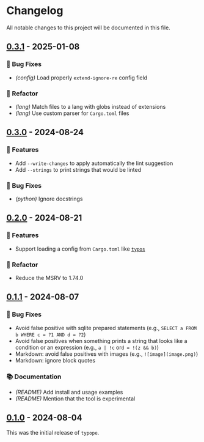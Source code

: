 # Changelog

All notable changes to this project will be documented in this file.

## [0.3.1] - 2025-01-08

### 🐛 Bug Fixes

- *(config)* Load properly `extend-ignore-re` config field

### 🚜 Refactor

- *(lang)* Match files to a lang with globs instead of extensions
- *(lang)* Use custom parser for `Cargo.toml` files

[0.3.1]: https://github.com/ronnychevalier/typope/compare/v0.3.0..v0.3.1

## [0.3.0] - 2024-08-24

### 🚀 Features

- Add `--write-changes` to apply automatically the lint suggestion
- Add `--strings` to print strings that would be linted

### 🐛 Bug Fixes

- *(python)* Ignore docstrings

[0.3.0]: https://github.com/ronnychevalier/typope/compare/v0.2.0..v0.3.0

## [0.2.0] - 2024-08-21

### 🚀 Features

- Support loading a config from `Cargo.toml` like [`typos`][typos]

### 🚜 Refactor

- Reduce the MSRV to 1.74.0

[0.2.0]: https://github.com/ronnychevalier/typope/compare/v0.1.1..v0.2.0

## [0.1.1] - 2024-08-07

### 🐛 Bug Fixes

- Avoid false positive with sqlite prepared statements (e.g., `SELECT a FROM b WHERE c = ?1 AND d = ?2`)
- Avoid false positives when something prints a string that looks like a condition or an expression (e.g., `a | !c` or`d = !(z && b)`)
- Markdown: avoid false positives with images (e.g., `![image](image.png)`)
- Markdown: ignore block quotes

### 📚 Documentation

- *(README)* Add install and usage examples
- *(README)* Mention that the tool is experimental

[0.1.1]: https://github.com/ronnychevalier/typope/compare/v0.1.0..v0.1.1

## [0.1.0] - 2024-08-04

This was the initial release of `typope`.

[0.1.0]: https://github.com/ronnychevalier/typope/releases/tag/v0.1.0

[typos]: https://github.com/crate-ci/typos
